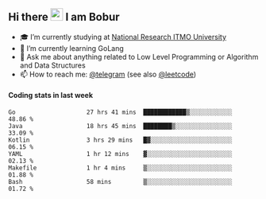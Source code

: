 ## Hi there <img src="https://media.giphy.com/media/hvRJCLFzcasrR4ia7z/giphy.gif" width="25px" height="25px"> I am Bobur

- :mortar_board: I’m currently studying at [National Research ITMO University](https://itmo.ru/)
- :seedling: I’m currently learning GoLang
- :speech_balloon: Ask me about anything related to Low Level Programming or Algorithm and Data Structures
- :mailbox: How to reach me: [@telegram](https://t.me/octoant) (see also [@leetcode](https://leetcode.com/octoant/))    

#### Coding stats in last week

<!--START_SECTION:waka-->

```text
Go                    27 hrs 41 mins  ████████████▒░░░░░░░░░░░░   48.86 %
Java                  18 hrs 45 mins  ████████▒░░░░░░░░░░░░░░░░   33.09 %
Kotlin                3 hrs 29 mins   █▓░░░░░░░░░░░░░░░░░░░░░░░   06.15 %
YAML                  1 hr 12 mins    ▓░░░░░░░░░░░░░░░░░░░░░░░░   02.13 %
Makefile              1 hr 4 mins     ▒░░░░░░░░░░░░░░░░░░░░░░░░   01.88 %
Bash                  58 mins         ▒░░░░░░░░░░░░░░░░░░░░░░░░   01.72 %
```

<!--END_SECTION:waka-->
